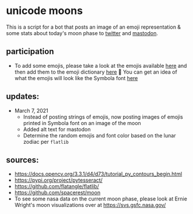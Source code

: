 # unicode moons

This is a script for a bot that posts an image of an emoji representation & some stats about today's moon phase to [twitter](https://twitter.com/the_moon_is) and [mastodon](https://botsin.space/@moon).

## participation
- To add some emojis, please take a look at the emojis available [here](https://www.fileformat.info/info/unicode/block/miscellaneous_symbols_and_pictographs/list.htm) and then add them to the emoji dictionary [here](https://github.com/spacerest/asciimoon/blob/master/res/astrology_dict.py) 🌙 You can get an idea of what the emojis will look like the Symbola font [here](https://localfonts.eu/freefonts/greek-free-fonts/unicode-fonts-for-ancient-scripts/symbola/)


## updates:
- March 7, 2021 
  - Instead of posting strings of emojis, now posting images of emojis printed in Symbola font on an image of the moon
  - Added alt text for mastodon
  - Determine the random emojis and font color based on the lunar zodiac per `flatlib`


## sources:

- https://docs.opencv.org/3.3.1/d4/d73/tutorial_py_contours_begin.html
- https://pypi.org/project/pytesseract/
- https://github.com/flatangle/flatlib/
- https://github.com/spacerest/moon
- To see some nasa data on the current moon phase, please look at Ernie Wright's moon visualizations over at https://svs.gsfc.nasa.gov/


